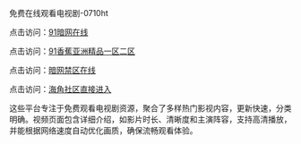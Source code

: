 免费在线观看电视剧-0710ht

点击访问：<a href="https://heiliaoxwd5i8.pages.dev">91暗网在线</a>

点击访问：<a href="https://heiliaowt0d7p.pages.dev">91香蕉亚洲精品一区二区</a>

点击访问：<a href="https://heiliaowzu4ur.pages.dev">暗网禁区在线</a>

点击访问：<a href="https://heiliaoow5kzm.pages.dev">海角社区直接进入</a>

这些平台专注于免费观看电视剧资源，聚合了多样热门影视内容，更新快速，分类明确。视频页面包含详细介绍，如影片时长、清晰度和主演阵容，支持高清播放，并能根据网络速度自动优化画质，确保流畅观看体验。

<span style="display:none;">[Canonical link](https://github.com/chieu20250710/chieu15 ）</span>
